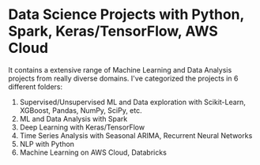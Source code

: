 # Data Science Projects with Python, Spark, Keras/TensorFlow, AWS Cloud
It contains a extensive range of Machine Learning and Data Analysis projects from really diverse domains.
I've categorized the projects in 6 different folders:
 1) Supervised/Unsupervised ML and Data exploration with Scikit-Learn, XGBoost, Pandas, NumPy, SciPy, etc.
 2) ML and Data Analysis with Spark
 3) Deep Learning with Keras/TensorFlow
 4) Time Series Analysis with Seasonal ARIMA, Recurrent Neural Networks
 5) NLP with Python
 6) Machine Learning on AWS Cloud, Databricks

